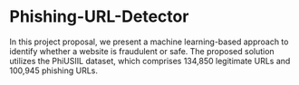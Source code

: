 # Phishing-URL-Detector
 In this project proposal, we present a machine learning-based approach to identify whether a website is fraudulent or safe. The proposed solution utilizes the PhiUSIIL dataset, which comprises 134,850 legitimate URLs and 100,945 phishing URLs.
